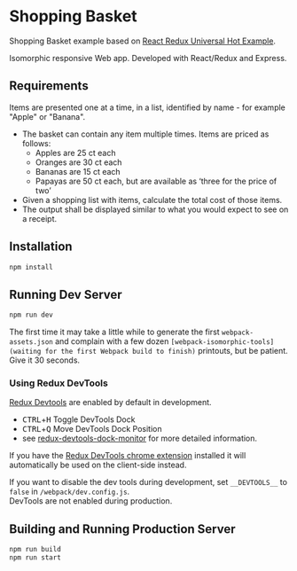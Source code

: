 # Shopping Basket

Shopping Basket example based on [React Redux Universal Hot Example](https://github.com/erikras/react-redux-universal-hot-example).

Isomorphic responsive Web app. Developed with React/Redux and Express.

## Requirements

Items are presented one at a time, in a list, identified by name - for example "Apple" or "Banana".
* The basket can contain any item multiple times. Items are priced as follows:
	* Apples are 25 ct each
	* Oranges are 30 ct each
	* Bananas are 15 ct each
	* Papayas are 50 ct each, but are available as ‘three for the price of two’
* Given a shopping list with items, calculate the total cost of those items.
* The output shall be displayed similar to what you would expect to see on a receipt.

## Installation

```bash
npm install
```

## Running Dev Server

```bash
npm run dev
```

The first time it may take a little while to generate the first `webpack-assets.json` and complain with a few dozen `[webpack-isomorphic-tools] (waiting for the first Webpack build to finish)` printouts, but be patient. Give it 30 seconds.

### Using Redux DevTools

[Redux Devtools](https://github.com/gaearon/redux-devtools) are enabled by default in development.

- <kbd>CTRL</kbd>+<kbd>H</kbd> Toggle DevTools Dock
- <kbd>CTRL</kbd>+<kbd>Q</kbd> Move DevTools Dock Position
- see [redux-devtools-dock-monitor](https://github.com/gaearon/redux-devtools-dock-monitor) for more detailed information.

If you have the 
[Redux DevTools chrome extension](https://chrome.google.com/webstore/detail/redux-devtools/lmhkpmbekcpmknklioeibfkpmmfibljd) installed it will automatically be used on the client-side instead.

If you want to disable the dev tools during development, set `__DEVTOOLS__` to `false` in `/webpack/dev.config.js`.  
DevTools are not enabled during production.

## Building and Running Production Server

```bash
npm run build
npm run start
```

